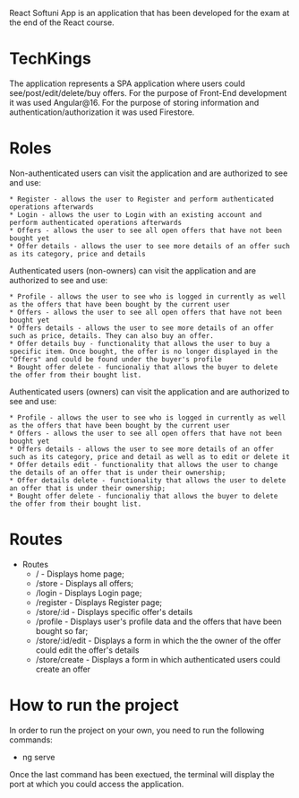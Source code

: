 React Softuni App is an application that has been developed for the exam at the end of the React course.

# TechKings

The application represents a SPA application where users could see/post/edit/delete/buy offers.
For the purpose of Front-End development it was used Angular@16.
For the purpose of storing information and authentication/authorization it was used Firestore.

# Roles

Non-authenticated users can visit the application and are authorized to see and use:

    * Register - allows the user to Register and perform authenticated operations afterwards
    * Login - allows the user to Login with an existing account and perform authenticated operations afterwards
    * Offers - allows the user to see all open offers that have not been bought yet
    * Offer details - allows the user to see more details of an offer such as its category, price and details

Authenticated users (non-owners) can visit the application and are authorized to see and use:

    * Profile - allows the user to see who is logged in currently as well as the offers that have been bought by the current user
    * Offers - allows the user to see all open offers that have not been bought yet
    * Offers details - allows the user to see more details of an offer such as price, details. They can also buy an offer.
    * Offer details buy - functionality that allows the user to buy a specific item. Once bought, the offer is no longer displayed in the "Offers" and could be found under the buyer's profile
    * Bought offer delete - funcionaliy that allows the buyer to delete the offer from their bought list.

Authenticated users (owners) can visit the application and are authorized to see and use:

    * Profile - allows the user to see who is logged in currently as well as the offers that have been bought by the current user
    * Offers - allows the user to see all open offers that have not been bought yet
    * Offers details - allows the user to see more details of an offer such as its category, price and detail as well as to edit or delete it
    * Offer details edit - functionality that allows the user to change the details of an offer that is under their ownership;
    * Offer details delete - functionality that allows the user to delete an offer that is under their ownership;
    * Bought offer delete - funcionaliy that allows the buyer to delete the offer from their bought list.
    

# Routes

* Routes
    * / - Displays home page;
    * /store - Displays all offers;
    * /login - Displays Login page;
    * /register - Displays Register page;
    * /store/:id - Displays specific offer's details
    * /profile - Displays user's profile data and the offers that have been bought so far;
    * /store/:id/edit - Displays a form in which the the owner of the offer could edit the offer's details
    * /store/create - Displays a form in which authenticated users could create an offer

# How to run the project

In order to run the project on your own, you need to run the following commands:

* ng serve

Once the last command has been exectued, the terminal will display the port at which you could access the application.

<!-- #Firebase hosting

The applications has also been published on a free hosting provided by Firebase.
URL: https://testproject-4e7a7.web.app/

Please note that the application stored on Firebase might differ from the source code in GitHub as we cannot ensure that the latest version will be available as soon as developed. -->


